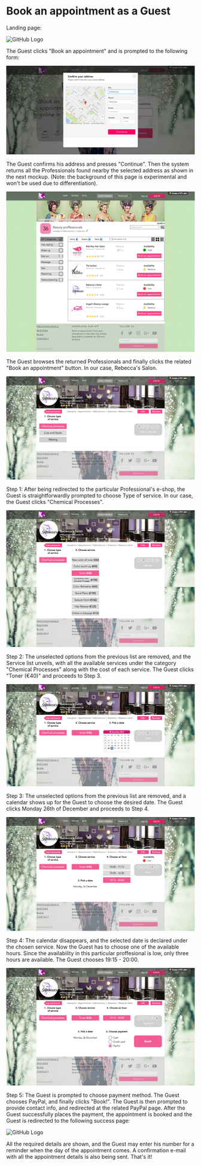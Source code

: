 # Book an appointment as a Guest

Landing page:

![GitHub Logo](/resources/01_home1.png)

The Guest clicks "Book an appointment" and is prompted to the following form:

![GitHub Logo](/resources/02_google_form.png)

The Guest confirms his address and presses "Continue". Then the system returns all the Professionals found nearby the selected address as shown in the next mockup. (Note: the background of this page is experimental and won't be used due to differentiation).

![GitHub Logo](/resources/04_choose_proffessional.png)

The Guest browses the returned Professionals and finally clicks the related "Book an appointment" button. In our case, Rebecca's Salon.

![GitHub Logo](/resources/05_store1.png)

Step 1: After being redirected to the particular Professional's e-shop, the Guest is straightforwardly prompted to choose Type of service. In our case, the Guest clicks "Chemical Processes".

![GitHub Logo](/resources/06_store2.png)

Step 2: The unselected options from the previous list are removed, and the Service list unveils, with all the available services under the category "Chemical Processes" along with the cost of each service. The Guest clicks "Toner (€40)" and proceeds to Step 3.

![GitHub Logo](/resources/07_store3.png)

Step 3: The unselected options from the previous list are removed, and a calendar shows up for the Guest to choose the desired date. The Guest clicks Monday 26th of December and proceeds to Step 4.

![GitHub Logo](/resources/08_store4.png)

Step 4: The calendar disappears, and the selected date is declared under the chosen service. Now the Guest has to choose one of the available hours. Since the availability in this particular proffesional is low, only three hours are available. The Guest chooses 19:15 - 20:00.

![GitHub Logo](/resources/10_store5.png)

Step 5: The Guest is prompted to choose payment method. The Guest chooses PayPal, and finally clicks "Book!". The Guest is then prompted to provide contact info, and redirected at the related PayPal page. After the Guest successfully places the payment, the appointment is booked and the Guest is redirected to the following success page:

![GitHub Logo](/resources/11_success.png)

All the required details are shown, and the Guest may enter his number for a reminder when the day of the appointment comes. A confirmation e-mail with all the appointment details is also being sent. That's it! 
